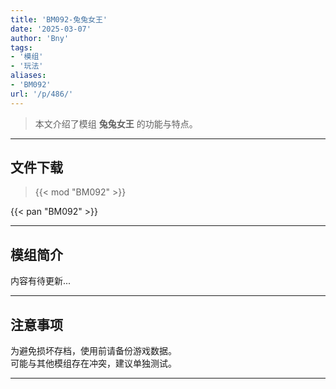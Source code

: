 ```yaml
---
title: 'BM092-兔兔女王'
date: '2025-03-07'
author: 'Bny'
tags:
- '模组'
- '玩法'
aliases:
- 'BM092'
url: '/p/486/'
---
```


> 本文介绍了模组 **兔兔女王** 的功能与特点。

---

## 文件下载  

> {{< mod "BM092" >}}  

{{< pan "BM092" >}}  

---

## 模组简介

>  
内容有待更新...  

---

## 注意事项

>  
为避免损坏存档，使用前请备份游戏数据。  
可能与其他模组存在冲突，建议单独测试。  

---


